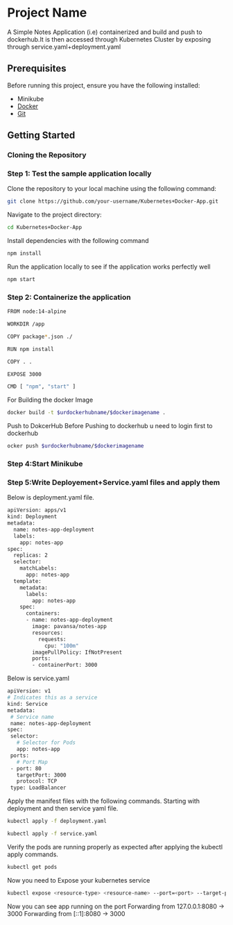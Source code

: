 # Project Name

A Simple Notes Application (i.e) containerized and build and push to dockerhub.It is then accessed through Kubernetes Cluster by exposing through service.yaml+deployment.yaml

## Prerequisites

Before running this project, ensure you have the following installed:

- Minikube 
- [Docker](https://docs.docker.com/get-docker/)
- [Git](https://git-scm.com/downloads)

## Getting Started

### Cloning the Repository 

###  Step 1: Test the sample application locally
Clone the repository to your local machine using the following command:

```bash
git clone https://github.com/your-username/Kubernetes+Docker-App.git
```

Navigate to the project directory:

```bash
cd Kubernetes+Docker-App
```

Install dependencies with the following command

```bash
npm install 
```

Run the application locally to see if the application works perfectly well

```bash
npm start
```

### Step 2: Containerize the application

```bash
FROM node:14-alpine

WORKDIR /app

COPY package*.json ./

RUN npm install

COPY . .

EXPOSE 3000

CMD [ "npm", "start" ]
```

For Building the docker Image

```bash
docker build -t $urdockerhubname/$dockerimagename .
```

Push to DokcerHub
Before Pushing to dockerhub u need to login first to dockerhub

```bash
ocker push $urdockerhubname/$dockerimagename
```

### Step 4:Start Minikube 

### Step 5:Write Deployement+Service.yaml files and apply them

Below is deployment.yaml file.

```bash
apiVersion: apps/v1
kind: Deployment
metadata:
  name: notes-app-deployment
  labels:
    app: notes-app
spec:
  replicas: 2
  selector:
    matchLabels:
      app: notes-app
  template:
    metadata:
      labels:
        app: notes-app
    spec:
      containers:
      - name: notes-app-deployment
        image: pavansa/notes-app
        resources:
          requests:
            cpu: "100m"
        imagePullPolicy: IfNotPresent
        ports:
        - containerPort: 3000
```

Below is service.yaml

```bash
apiVersion: v1
# Indicates this as a service
kind: Service
metadata:
 # Service name
 name: notes-app-deployment
spec:
 selector:
   # Selector for Pods
   app: notes-app
 ports:
   # Port Map
 - port: 80
   targetPort: 3000
   protocol: TCP
 type: LoadBalancer
```

Apply the manifest files with the following commands. Starting with deployment and then service yaml file.

```bash
kubectl apply -f deployment.yaml
```

```bash
kubectl apply -f service.yaml
```

Verify the pods are running properly as expected after applying the kubectl apply commands.

```bash
kubectl get pods
```
Now you need to Expose your kubernetes service

```bash
kubectl expose <resource-type> <resource-name> --port=<port> --target-port=<target-port> --type=<service-type>
```
Now you can see app running on the port
Forwarding from 127.0.0.1:8080 -> 3000
Forwarding from [::1]:8080 -> 3000
